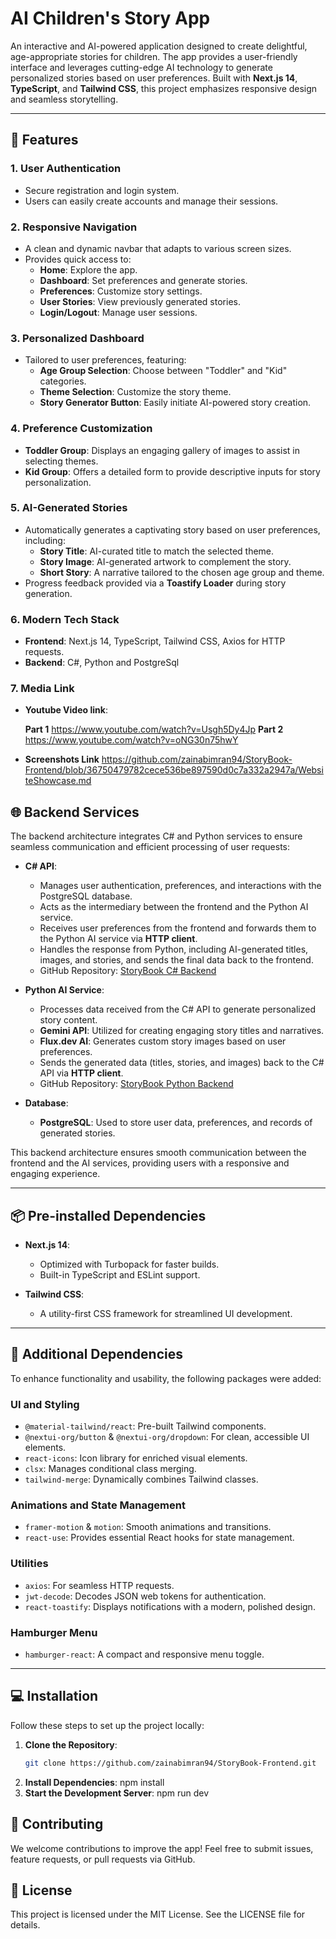 # AI Children's Story App  

An interactive and AI-powered application designed to create delightful, age-appropriate stories for children. The app provides a user-friendly interface and leverages cutting-edge AI technology to generate personalized stories based on user preferences. Built with **Next.js 14**, **TypeScript**, and **Tailwind CSS**, this project emphasizes responsive design and seamless storytelling.  

---  

## 🚀 Features  

### 1. **User Authentication**  
- Secure registration and login system.  
- Users can easily create accounts and manage their sessions.  

### 2. **Responsive Navigation**  
- A clean and dynamic navbar that adapts to various screen sizes.  
- Provides quick access to:  
  - **Home**: Explore the app.  
  - **Dashboard**: Set preferences and generate stories.  
  - **Preferences**: Customize story settings.  
  - **User Stories**: View previously generated stories.  
  - **Login/Logout**: Manage user sessions.  

### 3. **Personalized Dashboard**  
- Tailored to user preferences, featuring:  
  - **Age Group Selection**: Choose between "Toddler" and "Kid" categories.  
  - **Theme Selection**: Customize the story theme.  
  - **Story Generator Button**: Easily initiate AI-powered story creation.  

### 4. **Preference Customization**  
- **Toddler Group**: Displays an engaging gallery of images to assist in selecting themes.  
- **Kid Group**: Offers a detailed form to provide descriptive inputs for story personalization.  

### 5. **AI-Generated Stories**  
- Automatically generates a captivating story based on user preferences, including:  
  - **Story Title**: AI-curated title to match the selected theme.  
  - **Story Image**: AI-generated artwork to complement the story.  
  - **Short Story**: A narrative tailored to the chosen age group and theme.  
- Progress feedback provided via a **Toastify Loader** during story generation.  

### 6. **Modern Tech Stack**  
- **Frontend**: Next.js 14, TypeScript, Tailwind CSS, Axios for HTTP requests.
- **Backend**: C#, Python and PostgreSql

### 7. **Media Link**
- **Youtube Video link**:
  
  **Part 1** https://www.youtube.com/watch?v=Usgh5Dy4Jp
  **Part 2** https://www.youtube.com/watch?v=oNG30n75hwY
  
- **Screenshots Link**
  https://github.com/zainabimran94/StoryBook-Frontend/blob/36750479782cece536be897590d0c7a332a2947a/WebsiteShowcase.md
  
## 🌐 Backend Services  
The backend architecture integrates C# and Python services to ensure seamless communication and efficient processing of user requests:  
- **C# API**:  
  - Manages user authentication, preferences, and interactions with the PostgreSQL database.  
  - Acts as the intermediary between the frontend and the Python AI service.  
  - Receives user preferences from the frontend and forwards them to the Python AI service via **HTTP client**.  
  - Handles the response from Python, including AI-generated titles, images, and stories, and sends the final data back to the frontend.  
  - GitHub Repository: [StoryBook C# Backend](https://github.com/zainabimran94/StoryBook-c-.git)  

- **Python AI Service**:  
  - Processes data received from the C# API to generate personalized story content.  
  - **Gemini API**: Utilized for creating engaging story titles and narratives.  
  - **Flux.dev AI**: Generates custom story images based on user preferences.  
  - Sends the generated data (titles, stories, and images) back to the C# API via **HTTP client**.  
  - GitHub Repository: [StoryBook Python Backend](https://github.com/zainabimran94/StoryBook-Python.git)  

- **Database**:  
  - **PostgreSQL**: Used to store user data, preferences, and records of generated stories.  

This backend architecture ensures smooth communication between the frontend and the AI services, providing users with a responsive and engaging experience.  


---  

## 📦 Pre-installed Dependencies  

- **Next.js 14**:  
  - Optimized with Turbopack for faster builds.  
  - Built-in TypeScript and ESLint support.  

- **Tailwind CSS**:  
  - A utility-first CSS framework for streamlined UI development.  

---  

## 📂 Additional Dependencies  

To enhance functionality and usability, the following packages were added:  

### **UI and Styling**  
- `@material-tailwind/react`: Pre-built Tailwind components.  
- `@nextui-org/button` & `@nextui-org/dropdown`: For clean, accessible UI elements.  
- `react-icons`: Icon library for enriched visual elements.  
- `clsx`: Manages conditional class merging.  
- `tailwind-merge`: Dynamically combines Tailwind classes.  

### **Animations and State Management**  
- `framer-motion` & `motion`: Smooth animations and transitions.  
- `react-use`: Provides essential React hooks for state management.  

### **Utilities**  
- `axios`: For seamless HTTP requests.  
- `jwt-decode`: Decodes JSON web tokens for authentication.  
- `react-toastify`: Displays notifications with a modern, polished design.  

### **Hamburger Menu**  
- `hamburger-react`: A compact and responsive menu toggle.  

---  

## 💻 Installation  

Follow these steps to set up the project locally:  

1. **Clone the Repository**:  
   ```bash  
   git clone https://github.com/zainabimran94/StoryBook-Frontend.git
2. **Install Dependencies**:
   npm install
3. **Start the Development Server**:
   npm run dev
   
## 📝 Contributing
We welcome contributions to improve the app! Feel free to submit issues, feature requests, or pull requests via GitHub.

## 📄 License
This project is licensed under the MIT License. See the LICENSE file for details.
